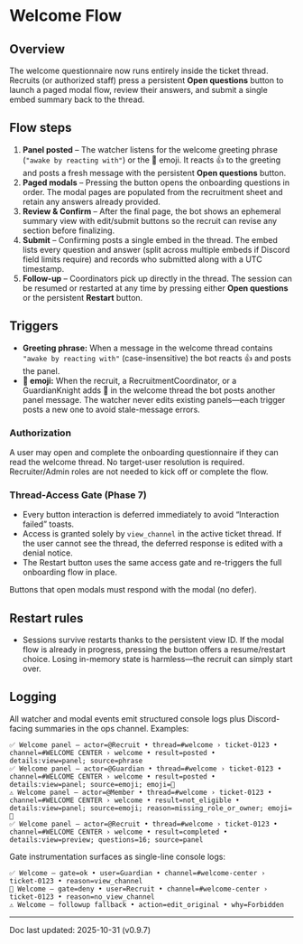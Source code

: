 # Welcome Flow

## Overview
The welcome questionnaire now runs entirely inside the ticket thread. Recruits (or authorized staff) press a persistent **Open questions** button to launch a paged modal flow, review their answers, and submit a single embed summary back to the thread.

## Flow steps
1. **Panel posted** – The watcher listens for the welcome greeting phrase (`"awake by reacting with"`) or the 🎫 emoji. It reacts 👍 to the greeting and posts a fresh message with the persistent **Open questions** button.
2. **Paged modals** – Pressing the button opens the onboarding questions in order. The modal pages are populated from the recruitment sheet and retain any answers already provided.
3. **Review & Confirm** – After the final page, the bot shows an ephemeral summary view with edit/submit buttons so the recruit can revise any section before finalizing.
4. **Submit** – Confirming posts a single embed in the thread. The embed lists every question and answer (split across multiple embeds if Discord field limits require) and records who submitted along with a UTC timestamp.
5. **Follow-up** – Coordinators pick up directly in the thread. The session can be resumed or restarted at any time by pressing either **Open questions** or the persistent **Restart** button.

## Triggers
- **Greeting phrase:** When a message in the welcome thread contains `"awake by reacting with"` (case-insensitive) the bot reacts 👍 and posts the panel.
- **🎫 emoji:** When the recruit, a RecruitmentCoordinator, or a GuardianKnight adds 🎫 in the welcome thread the bot posts another panel message. The watcher never edits existing panels—each trigger posts a new one to avoid stale-message errors.

### Authorization
A user may open and complete the onboarding questionnaire if they can read the welcome thread.
No target-user resolution is required. Recruiter/Admin roles are not needed to kick off or complete the flow.

### Thread-Access Gate (Phase 7)
- Every button interaction is deferred immediately to avoid “Interaction failed” toasts.
- Access is granted solely by `view_channel` in the active ticket thread. If the user cannot see the thread, the deferred response is edited with a denial notice.
- The Restart button uses the same access gate and re-triggers the full onboarding flow in place.

Buttons that open modals must respond with the modal (no defer).

## Restart rules
- Sessions survive restarts thanks to the persistent view ID. If the modal flow is already in progress, pressing the button offers a resume/restart choice. Losing in-memory state is harmless—the recruit can simply start over.

## Logging
All watcher and modal events emit structured console logs plus Discord-facing summaries in the ops channel. Examples:
```
✅ Welcome panel — actor=@Recruit • thread=#welcome › ticket-0123 • channel=#WELCOME CENTER › welcome • result=posted • details:view=panel; source=phrase
✅ Welcome panel — actor=@Guardian • thread=#welcome › ticket-0123 • channel=#WELCOME CENTER › welcome • result=posted • details:view=panel; source=emoji; emoji=🎫
⚠️ Welcome panel — actor=@Member • thread=#welcome › ticket-0123 • channel=#WELCOME CENTER › welcome • result=not_eligible • details:view=panel; source=emoji; reason=missing_role_or_owner; emoji=🎫
✅ Welcome panel — actor=@Recruit • thread=#welcome › ticket-0123 • channel=#WELCOME CENTER › welcome • result=completed • details:view=preview; questions=16; source=panel
```

Gate instrumentation surfaces as single-line console logs:
```
✅ Welcome — gate=ok • user=Guardian • channel=#welcome-center › ticket-0123 • reason=view_channel
🔐 Welcome — gate=deny • user=Recruit • channel=#welcome-center › ticket-0123 • reason=no_view_channel
⚠️ Welcome — followup fallback • action=edit_original • why=Forbidden
```

---
Doc last updated: 2025-10-31 (v0.9.7)
